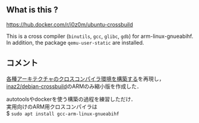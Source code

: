 ## What is this ?
https://hub.docker.com/r/i0z0m/ubuntu-crossbuild

This is a cross compiler (`binutils`, `gcc`, `glibc`, `gdb`) for arm-linux-gnueabihf.   
In addition, the package `qemu-user-static` are installed.

## コメント
[各種アーキテクチャのクロスコンパイラ環境を構築する](http://inaz2.hatenablog.com/entry/2015/12/01/204201)を再現し，  
[inaz2/debian-crossbuild](https://hub.docker.com/r/inaz2/debian-crossbuild/)のARMのみ縮小版を作成した．

autotoolsやdockerを使う構築の過程を練習しただけ．  
実用向けのARM用クロスコンパイラは  
$ `sudo apt install gcc-arm-linux-gnueabihf`
